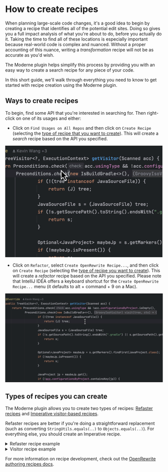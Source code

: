 # How to create recipes

When planning large-scale code changes, it's a good idea to begin by creating a recipe that identifies all of the potential edit sites. Doing so gives you a full impact analysis of what you're about to do, before you actually do it. Taking the time to find all of these locations is especially important because real-world code is complex and nuanced. Without a proper accounting of this nuance, writing a _transformation_ recipe will not be as accurate as you'd wish.

The Moderne plugin helps simplify this process by providing you with an easy way to create a search recipe for any piece of your code.

In this short guide, we'll walk through everything you need to know to get started with recipe creation using the Moderne plugin.

## Ways to create recipes

To begin, find some API that you're interested in searching for. Then right-click on one of its usages and either:

* Click on `Find Usages on All Repos` and then click on `Create Recipe` (selecting the [type of recipe that you want to create](creating-recipes.md#types-of-recipes-you-can-create)). This will create a _search_ recipe based on the API you specified.

![Find usages example](../../../.gitbook/assets/FindUsagesCreateRecipe.gif)

* Click on `Refactor`, select `Create OpenRewrite Recipe...`, and then click on `Create Recipe` (selecting the [type of recipe you want to create](creating-recipes.md#types-of-recipes-you-can-create)). This will create a _refactor_ recipe based on the API you specified. Please note that IntelliJ IDEA offers a keyboard shortcut for the `Create OpenRewrite Recipe...` menu (it defaults to alt + command + 9 on a Mac).

![Refactor menu example](../../../.gitbook/assets/RefactorCreateRecipe.gif)

## Types of recipes you can create

The Moderne plugin allows you to create two types of recipes: [Refaster recipes](https://docs.openrewrite.org/authoring-recipes/refaster-recipes) and [Imperative visitor-based recipes](https://docs.openrewrite.org/authoring-recipes/types-of-recipes#imperative-recipes).

Refaster recipes are better if you're doing a straightforward replacement (such as converting `StringUtils.equals(..)` to `Objects.equals(..)`). For everything else, you should create an Imperative recipe.

<details>

<summary>Refaster recipe example</summary>

```java
package org.openrewrite.gradle;

import org.openrewrite.TreeVisitor;
import org.openrewrite.Preconditions;
import com.google.errorprone.refaster.annotation.AfterTemplate;
import com.google.errorprone.refaster.annotation.BeforeTemplate;
import org.openrewrite.java.template.RecipeDescriptor;

@RecipeDescriptor(
        name = "My recipe name",
        description = "A full sentence description."
)
class MyRecipe9 {
    @BeforeTemplate
    TreeVisitor before(Preconditions p, boolean check, TreeVisitor v) {
        return p.check(check, v);
    }
    
    @AfterTemplate
    TreeVisitor after(Preconditions p, boolean check, TreeVisitor v) {
        // TODO what do you want it to be after?
        return null;
    }
}
```

</details>

<details>

<summary>Visitor recipe example</summary>

```java
package org.openrewrite.gradle;

import org.openrewrite.ExecutionContext;
import org.openrewrite.Preconditions;
import org.openrewrite.Recipe;
import org.openrewrite.TreeVisitor;
import org.openrewrite.internal.lang.NonNullApi;
import org.openrewrite.java.JavaIsoVisitor;
import org.openrewrite.java.MethodMatcher;
import org.openrewrite.java.search.UsesMethod;
import org.openrewrite.java.tree.J;
import org.openrewrite.marker.SearchResult;

@NonNullApi
class MyRecipe10 extends Recipe {

    @Override
    public String getDisplayName() {
        return "My recipe";
    }

    @Override
    public String getDescription() {
        return "This is a description of what the recipe does.";
    }

    @Override
    public TreeVisitor<?, ExecutionContext> getVisitor() {
        MethodMatcher matcher = new MethodMatcher("org.openrewrite.Preconditions#check(boolean,org.openrewrite.TreeVisitor)");
        return Preconditions.check(new UsesMethod<>(matcher), new JavaIsoVisitor<>() {
            @Override
            public J.MethodInvocation visitMethodInvocation(J.MethodInvocation method, ExecutionContext ctx) {
                if (matcher.matches(method)) {
                    // TODO do something other than just mark the method as found?
                    return SearchResult.found(method);
                }
                return super.visitMethodInvocation(method, ctx);
            }
        });
    }
}
```

</details>

For more information on recipe development, check out the [OpenRewrite authoring recipes docs](https://docs.openrewrite.org/authoring-recipes).
